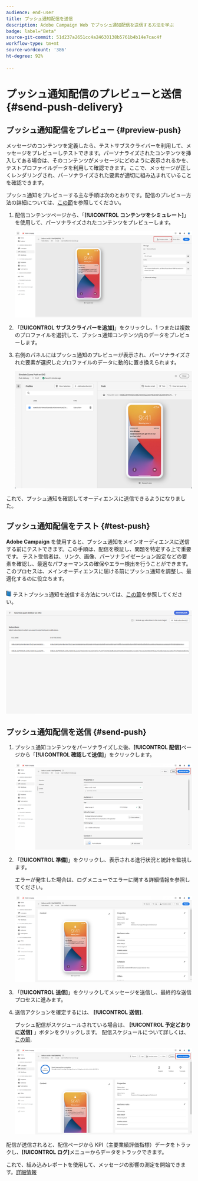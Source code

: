 ```yaml
---
audience: end-user
title: プッシュ通知配信を送信
description: Adobe Campaign Web でプッシュ通知配信を送信する方法を学ぶ
badge: label="Beta"
source-git-commit: 51d237a2651cc4a24630138b5761b4b14e7cac4f
workflow-type: tm+mt
source-wordcount: '386'
ht-degree: 92%

---
```


# プッシュ通知配信のプレビューと送信 {#send-push-delivery}

## プッシュ通知配信をプレビュー {#preview-push}

メッセージのコンテンツを定義したら、テストサブスクライバーを利用して、メッセージをプレビューしテストできます。パーソナライズされたコンテンツを挿入してある場合は、そのコンテンツがメッセージにどのように表示されるかを、テストプロファイルデータを利用して確認できます。ここで、メッセージが正しくレンダリングされ、パーソナライズされた要素が適切に組み込まれていることを確認できます。

プッシュ通知をプレビューする主な手順は次のとおりです。配信のプレビュー方法の詳細については、[この節](../preview-test/preview-content.md)を参照してください。

1. 配信コンテンツページから、「**[!UICONTROL コンテンツをシミュレート]**」を使用して、パーソナライズされたコンテンツをプレビューします。

   ![](assets/push_send_1.png)

1. 「**[!UICONTROL サブスクライバーを追加]**」をクリックし、1 つまたは複数のプロファイルを選択して、プッシュ通知コンテンツ内のデータをプレビューします。


   <!--Once your test subscribers are selected, click **[!UICONTROL Select]**.
    ![](assets/push_send_5.png)-->

1. 右側のパネルにはプッシュ通知のプレビューが表示され、パーソナライズされた要素が選択したプロファイルのデータに動的に置き換えられます。

   ![](assets/push_send_7.png)

これで、プッシュ通知を確認してオーディエンスに送信できるようになりました。

## プッシュ通知配信をテスト {#test-push}

**Adobe Campaign** を使用すると、プッシュ通知をメインオーディエンスに送信する前にテストできます。この手順は、配信を検証し、問題を特定する上で重要です。
テスト受信者は、リンク、画像、パーソナライゼーション設定などの要素を確認し、最適なパフォーマンスの確保やエラー検出を行うことができます。このプロセスは、メインオーディエンスに届ける前にプッシュ通知を調整し、最適化するのに役立ちます。

![](../assets/do-not-localize/book.png) テストプッシュ通知を送信する方法については、[この節](../preview-test/test-deliveries.md#subscribers)を参照してください。

![](assets/push_send_6.png)

## プッシュ通知配信を送信 {#send-push}

1. プッシュ通知コンテンツをパーソナライズした後、**[!UICONTROL 配信]**&#x200B;ページから「**[!UICONTROL 確認して送信]**」をクリックします。

   ![](assets/push_send_2.png)

1. 「**[!UICONTROL 準備]**」をクリックし、表示される進行状況と統計を監視します。

   エラーが発生した場合は、ログメニューでエラーに関する詳細情報を参照してください。

   ![](assets/push_send_3.png)

1. 「**[!UICONTROL 送信]**」をクリックしてメッセージを送信し、最終的な送信プロセスに進みます。

1. 送信アクションを確定するには、 **[!UICONTROL 送信]**.

   プッシュ配信がスケジュールされている場合は、 **[!UICONTROL 予定どおりに送信]** 」ボタンをクリックします。 配信スケジュールについて詳しくは、 [この節](../msg/gs-messages.md#schedule-the-delivery-sending).

   ![](assets/push_send_4.png)

配信が送信されると、配信ページから KPI（主要業績評価指標）データをトラックし、**[!UICONTROL ログ]**&#x200B;メニューからデータをトラックできます。

これで、組み込みレポートを使用して、メッセージの影響の測定を開始できます。[詳細情報](../reporting/push-report.md)
